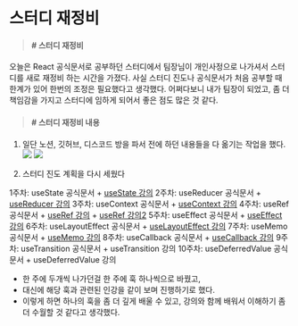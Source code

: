 # 스터디 재정비

> #### # 스터디 재정비

오늘은 React 공식문서로 공부하던 스터디에서 팀장님이 개인사정으로 나가셔서 스터디를 새로 재정비 하는 시간을 가졌다.
사실 스터디 진도나 공식문서가 처음 공부할 때 한계가 있어 한번의 조정은 필요했다고 생각했다.
어쩌다보니 내가 팀장이 되었고, 좀 더 책임감을 가지고 스터디에 임하게 되어서 좋은 점도 많은 것 같다.

> #### # 스터디 재정비 내용

1. 일단 노션, 깃허브, 디스코드 방을 파서 전에 하던 내용들을 다 옮기는 작업을 했다.
![](https://velog.velcdn.com/images/fe_sunmin/post/43402b7f-2eea-4d3c-9755-52546485ce8d/image.png)
![](https://velog.velcdn.com/images/fe_sunmin/post/9028523f-cde2-411e-9fbe-a8bc0bbf7f4e/image.png)

2. 스터디 진도 계획을 다시 세웠다

  1주차: useState 공식문서 + [useState 강의](https://youtu.be/G3qglTF-fFI?feature=shared)
  2주차: useReducer 공식문서 + [useReducer 강의](https://youtu.be/tdORpiegLg0?feature=shared)
  3주차: useContext 공식문서 + [useContext 강의](https://youtu.be/LwvXVEHS638?feature=shared)
  4주차: useRef 공식문서 + [useRef 강의](https://youtu.be/VxqZrL4FLz8?feature=shared) + [useRef 강의2](https://youtu.be/EMK8oUUwP5Q?feature=shared)
  5주차: useEffect 공식문서 + [useEffect 강의](https://youtu.be/kyodvzc5GHU?feature=shared)
  6주차: useLayoutEffect 공식문서 + [useLayoutEffect 강의](https://youtu.be/Svu0E-LbA4o?feature=shared)
  7주차: useMemo 공식문서 + [useMemo 강의](https://youtu.be/e-CnI8Q5RY4?feature=shared)
  8주차: useCallback 공식문서 + [useCallback 강의](https://youtu.be/XfUF9qLa3mU?feature=shared)
  9주차: useTransition 공식문서 + useTransition 강의
  10주차: useDeferredValue 공식문서 + useDeferredValue 강의
  
- 한 주에 두개씩 나가던걸 한 주에 훅 하나씩으로 바꿨고,
- 대신에 해당 훅과 관련된 인강을 같이 보며 진행하기로 했다.
- 이렇게 하면 하나의 훅을 좀 더 깊게 배울 수 있고, 강의와 함께 배워서 이해하기 좀 더 수월할 것 같다고 생각했다.
